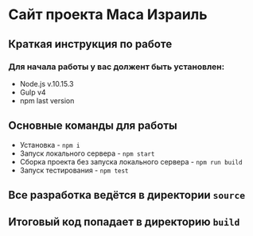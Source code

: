 # Сайт проекта Маса Израиль
## Краткая инструкция по работе
### Для начала работы у вас должент быть установлен:
* Node.js v.10.15.3
* Gulp v4
* npm last version
## Основные команды для работы
* Установка - `npm i`
* Запуск локального сервера - `npm start`
* Сборка проекта без запуска локального сервера - `npm run build`
* Запуск тестирования - `npm test`

## Все разработка ведётся в директории `source`
## Итоговый код попадает в директорию `build`

